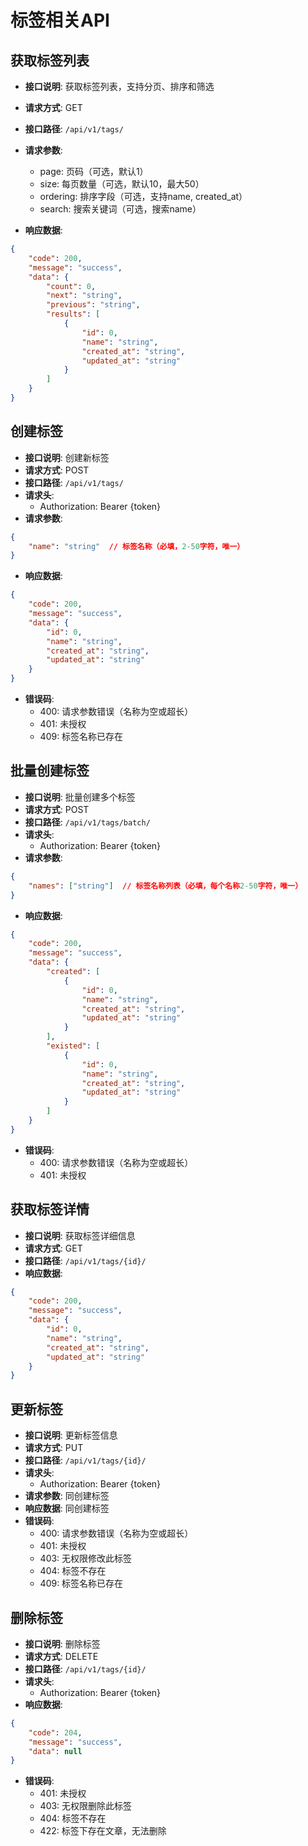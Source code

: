 # 标签相关API

## 获取标签列表
- **接口说明**: 获取标签列表，支持分页、排序和筛选
- **请求方式**: GET
- **接口路径**: `/api/v1/tags/`
- **请求参数**:
  - page: 页码（可选，默认1）
  - size: 每页数量（可选，默认10，最大50）
  - ordering: 排序字段（可选，支持name, created_at）
  - search: 搜索关键词（可选，搜索name）

- **响应数据**:
```json
{
    "code": 200,
    "message": "success",
    "data": {
        "count": 0,
        "next": "string",
        "previous": "string",
        "results": [
            {
                "id": 0,
                "name": "string",
                "created_at": "string",
                "updated_at": "string"
            }
        ]
    }
}
```

## 创建标签
- **接口说明**: 创建新标签
- **请求方式**: POST
- **接口路径**: `/api/v1/tags/`
- **请求头**:
  - Authorization: Bearer {token}
- **请求参数**:
```json
{
    "name": "string"  // 标签名称（必填，2-50字符，唯一）
}
```
- **响应数据**:
```json
{
    "code": 200,
    "message": "success",
    "data": {
        "id": 0,
        "name": "string",
        "created_at": "string",
        "updated_at": "string"
    }
}
```
- **错误码**:
  - 400: 请求参数错误（名称为空或超长）
  - 401: 未授权
  - 409: 标签名称已存在

## 批量创建标签
- **接口说明**: 批量创建多个标签
- **请求方式**: POST
- **接口路径**: `/api/v1/tags/batch/`
- **请求头**:
  - Authorization: Bearer {token}
- **请求参数**:
```json
{
    "names": ["string"]  // 标签名称列表（必填，每个名称2-50字符，唯一）
}
```
- **响应数据**:
```json
{
    "code": 200,
    "message": "success",
    "data": {
        "created": [
            {
                "id": 0,
                "name": "string",
                "created_at": "string",
                "updated_at": "string"
            }
        ],
        "existed": [
            {
                "id": 0,
                "name": "string",
                "created_at": "string",
                "updated_at": "string"
            }
        ]
    }
}
```
- **错误码**:
  - 400: 请求参数错误（名称为空或超长）
  - 401: 未授权

## 获取标签详情
- **接口说明**: 获取标签详细信息
- **请求方式**: GET
- **接口路径**: `/api/v1/tags/{id}/`
- **响应数据**:
```json
{
    "code": 200,
    "message": "success",
    "data": {
        "id": 0,
        "name": "string",
        "created_at": "string",
        "updated_at": "string"
    }
}
```

## 更新标签
- **接口说明**: 更新标签信息
- **请求方式**: PUT
- **接口路径**: `/api/v1/tags/{id}/`
- **请求头**:
  - Authorization: Bearer {token}
- **请求参数**: 同创建标签
- **响应数据**: 同创建标签
- **错误码**:
  - 400: 请求参数错误（名称为空或超长）
  - 401: 未授权
  - 403: 无权限修改此标签
  - 404: 标签不存在
  - 409: 标签名称已存在

## 删除标签
- **接口说明**: 删除标签
- **请求方式**: DELETE
- **接口路径**: `/api/v1/tags/{id}/`
- **请求头**:
  - Authorization: Bearer {token}
- **响应数据**:
```json
{
    "code": 204,
    "message": "success",
    "data": null
}
```
- **错误码**:
  - 401: 未授权
  - 403: 无权限删除此标签
  - 404: 标签不存在
  - 422: 标签下存在文章，无法删除 